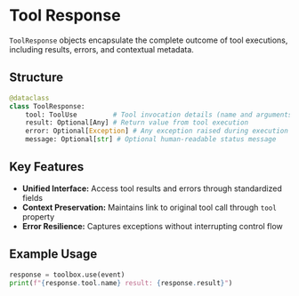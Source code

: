 # Tool Response

`ToolResponse` objects encapsulate the complete outcome of tool executions, including results, errors, and contextual metadata.

## Structure

```python
@dataclass
class ToolResponse:
    tool: ToolUse         # Tool invocation details (name and arguments)
    result: Optional[Any] # Return value from tool execution
    error: Optional[Exception] # Any exception raised during execution
    message: Optional[str] # Optional human-readable status message
```

## Key Features

- **Unified Interface:** Access tool results and errors through standardized fields
- **Context Preservation:** Maintains link to original tool call through `tool` property
- **Error Resilience:** Captures exceptions without interrupting control flow

## Example Usage
```python
response = toolbox.use(event)
print(f"{response.tool.name} result: {response.result}")
```
